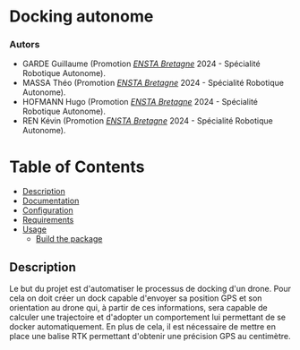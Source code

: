 # Docking autonome

### Autors
* GARDE Guillaume (Promotion [_ENSTA Bretagne_](https://www.ensta-bretagne.fr) 2024 - Spécialité Robotique Autonome).
* MASSA Théo (Promotion [_ENSTA Bretagne_](https://www.ensta-bretagne.fr) 2024 - Spécialité Robotique Autonome).
* HOFMANN Hugo (Promotion [_ENSTA Bretagne_](https://www.ensta-bretagne.fr) 2024 - Spécialité Robotique Autonome).
* REN Kévin (Promotion [_ENSTA Bretagne_](https://www.ensta-bretagne.fr) 2024 - Spécialité Robotique Autonome).

# Table of Contents

- [Description](#description)
- [Documentation](#documentation)
- [Configuration](#configuration)
- [Requirements](#requirements)
- [Usage](#usage)
    - [Build the package](#build-the-package)

## Description
Le but du projet est d'automatiser le processus de docking d'un drone. Pour cela on doit créer un dock capable d'envoyer sa position GPS et son orientation au drone qui, à partir de ces informations, sera capable de calculer une trajectoire et d'adopter un comportement lui permettant de se docker automatiquement. En plus de cela, il est nécessaire de mettre en place une balise RTK permettant d'obtenir une précision GPS au centimètre.